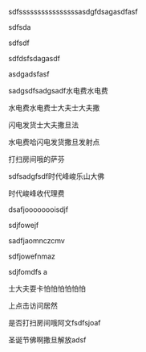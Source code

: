 sdfssssssssssssssssasdgfdsagasdfasf

sdfsda

sdfsdf

sdfdsfsdagasdf

asdgadsfasf

sadgsdfsadgsadf水电费水电费

水电费水电费士大夫士大夫撒

闪电发货士大夫撒旦法

水电费哈闪电发货撒旦发射点

打扫房间哦的萨芬

sdfsadgfsdf时代峰峻乐山大佛

时代峻峰收代理费

dsafjoooooooisdjf

sdjfowejf

sadfjaomnczcmv 

sdfjowefnmaz 

sdjfomdfs a

士大夫耍卡怕怕怕怕怕怕

上点击访问居然

是否打扫房间哦阿文fsdfsjoaf

圣诞节佛啊撒旦解放adsf

